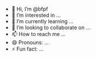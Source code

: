 - 👋 Hi, I’m @bfpf
- 👀 I’m interested in ...
- 🌱 I’m currently learning ...
- 💞️ I’m looking to collaborate on ...
- 📫 How to reach me ...
- 😄 Pronouns: ...
- ⚡ Fun fact: ...

<!---
bfpf/bfpf is a ✨ special ✨ repository because its `README.md` (this file) appears on your GitHub profile.
You can click the Preview link to take a look at your changes.
--->
